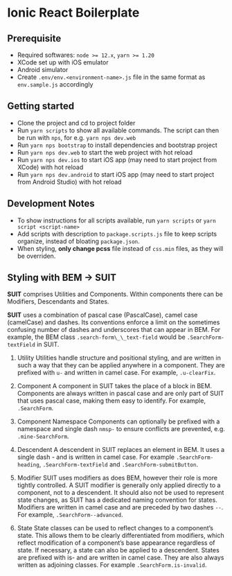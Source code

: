 # Ionic React Boilerplate

## Prerequisite

- Required softwares: `node >= 12.x`, `yarn >= 1.20`
- XCode set up with iOS emulator
- Android simulator
- Create `.env/env.<environment-name>.js` file in the same format as `env.sample.js` accordingly

## Getting started

- Clone the project and cd to project folder
- Run `yarn scripts` to show all available commands. The script can then be run with `nps`, for e.g. `yarn nps dev.web`
- Run `yarn nps bootstrap` to install dependencies and bootstrap project
- Run `yarn nps dev.web` to start the web project with hot reload
- Run `yarn nps dev.ios` to start iOS app (may need to start project from XCode) with hot reload
- Run `yarn nps dev.android` to start iOS app (may need to start project from Android Studio) with hot reload

## Development Notes

- To show instructions for all scripts available, run `yarn scripts` or `yarn script <script-name>`
- Add scripts with description to `package.scripts.js` file to keep scripts organize, instead of bloating `package.json`.
- When styling, **only change pcss** file instead of `css.min` files, as they will be overriden.

## Styling with BEM -> SUIT

**SUIT** comprises Utilities and Components. Within components there can be Modifiers, Descendants and States.

**SUIT** uses a combination of pascal case (PascalCase), camel case (camelCase) and dashes. Its conventions enforce a limit on the sometimes confusing number of dashes and underscores that can appear in BEM. For example, the BEM class `.search-form\_\_text-field` would be `.SearchForm-textField` in SUIT.

1. Utility
   Utilities handle structure and positional styling, and are written in such a way that they can be applied anywhere in a component. They are prefixed with `u-` and written in camel case. For example, `.u-clearFix`.

2. Component
   A component in SUIT takes the place of a block in BEM. Components are always written in pascal case and are only part of SUIT that uses pascal case, making them easy to identify. For example, `.SearchForm`.

3. Component Namespace
   Components can optionally be prefixed with a namespace and single dash `nmsp-` to ensure conflicts are prevented, e.g. `.mine-SearchForm`.

4. Descendent
   A descendent in SUIT replaces an element in BEM. It uses a single dash - and is written in camel case. For example `.SearchForm-heading`, `.SearchForm-textField` and `.SearchForm-submitButton`.

5. Modifier
   SUIT uses modifiers as does BEM, however their role is more tightly controlled. A SUIT modifier is generally only applied directly to a component, not to a descendent. It should also not be used to represent state changes, as SUIT has a dedicated naming convention for states.
   Modifiers are written in camel case and are preceded by two dashes `--`. For example, `.SearchForm--advanced`.

6. State
   State classes can be used to reflect changes to a component’s state. This allows them to be clearly differentiated from modifiers, which reflect modification of a component’s base appearance regardless of state. If necessary, a state can also be applied to a descendent.
   States are prefixed with is- and are written in camel case. They are also always written as adjoining classes. For example `.SearchForm.is-invalid`.
